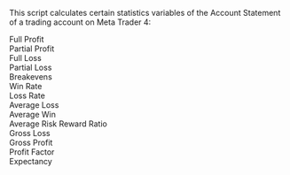 This script calculates certain statistics variables of the Account Statement of a trading account on Meta Trader 4:

  Full Profit<br>
  Partial Profit<br>
  Full Loss<br>
  Partial Loss<br>
  Breakevens<br>
  Win Rate<br>
  Loss Rate<br>
  Average Loss<br>
  Average Win<br>
  Average Risk Reward Ratio<br>
  Gross Loss<br>
  Gross Profit<br>
  Profit Factor<br>
  Expectancy<br>
